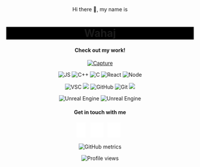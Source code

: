 <div align="center" >
Hi there 👋, my name is <h1 align="center" style="background-color: black;">Wahaj</h1>
  
<!-- ![](snake.gif) -->
  
<h4>Check out my work!</h4>
  
<a href="https://4sleep.itch.io">![Capture](https://user-images.githubusercontent.com/8758774/213474996-124e5db4-3567-4f0c-81fc-c5020a8f31fc.gif)</a>


<p align="center">
  <img src="https://img.shields.io/badge/-JavaScript-333333?style=flat&logo=javascript" alt=JS />
  <img src="https://img.shields.io/badge/-C++-333333?style=flat&logo=C%2B%2B&logoColor=00599C" alt=C++ />
  <img src="https://img.shields.io/badge/-C-333333?style=flat&logo=C&logoColor=A8B9CC" alt=C />
  <img src="https://img.shields.io/badge/-React-333333?style=flat&logo=react" alt=React />
  <img src="https://img.shields.io/badge/-Node.js-333333?style=flat&logo=node.js" alt=Node />
</p>
<p align="center">
  <img src="https://img.shields.io/badge/-Visual%20Studio%20Code-333333?style=flat&logo=visual-studio-code&logoColor=007ACC" alt=VSC />
  <img src="https://img.shields.io/badge/-Ubuntu-333333?style=flat&logo=ubuntu" />
  <img src="https://img.shields.io/badge/-GitHub-333333?style=flat&logo=github" alt=GitHub />
  <img src="https://img.shields.io/badge/-Git-333333?style=flat&logo=git" alt=Git />
  <img src="https://img.shields.io/badge/-PowerShell-333333?style=flat&logo=powershell" />
</p>
<p align="center">
  <img src="https://img.shields.io/badge/-Unreal%20Engine-333333?style=flat&logo=unrealengine" alt="Unreal Engine"/>
  <img src="https://img.shields.io/badge/-Unity-333333?style=flat&logo=unity" alt="Unreal Engine"/>
</p>

<h4>Get in touch with me</h4>

[<img src='icons/facebook-f.svg' alt='facebook' height='40'>](https://www.facebook.com/wahaj.hussain.750)&nbsp;&nbsp;
[<img src='icons/linkedin-in.svg' alt='linkedin' height='40'>](https://www.linkedin.com/in/wahaj-hussain-309727144)&nbsp;&nbsp;
[<img src='icons/instagram.svg' alt='instagram' height='40'>](https://www.instagram.com/whaj47/)&nbsp;&nbsp;

![GitHub metrics](https://metrics.lecoq.io/wahaj-47)

![Profile views](https://gpvc.arturio.dev/wahaj-47)

</div>
